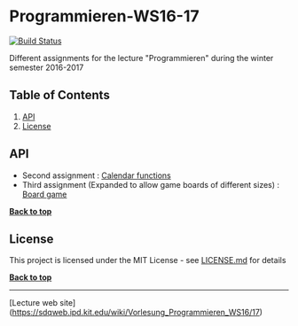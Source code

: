 # Programmieren-WS16-17

[![Build Status](https://travis-ci.org/jotatoledo/travis-broken-example.svg?branch=master)](https://travis-ci.org/jotatoledo/travis-broken-example)

Different assignments for the lecture "Programmieren" during the winter semester 2016-2017

## Table of Contents

1. [API](#api)
1. [License](#license)

## API

* Second assignment : [Calendar functions](https://github.com/jotatoledo/Programmieren-WS16-17/blob/master/assignment02.pdf)
* Third assignment (Expanded to allow game boards of different sizes) : [Board game](https://github.com/jotatoledo/Programmieren-WS16-17/blob/master/assignment03.pdf)

**[Back to top](#table-of-contents)**

## License

This project is licensed under the MIT License - see [LICENSE.md](https://github.com/jotatoledo/Programmieren-WS16-17/blob/master/LICENSE) for details

**[Back to top](#table-of-contents)**

--------------------------------

[Lecture web site] (https://sdqweb.ipd.kit.edu/wiki/Vorlesung_Programmieren_WS16/17)